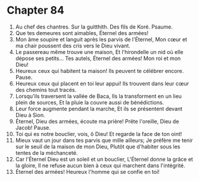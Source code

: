 # Chapter 84

1. Au chef des chantres. Sur la guitthith. Des fils de Koré. Psaume.
2. Que tes demeures sont aimables, Éternel des armées!
3. Mon âme soupire et languit après les parvis de l'Éternel, Mon cœur et ma chair poussent des cris vers le Dieu vivant.
4. Le passereau même trouve une maison, Et l'hirondelle un nid où elle dépose ses petits... Tes autels, Éternel des armées! Mon roi et mon Dieu!
5. Heureux ceux qui habitent ta maison! Ils peuvent te célébrer encore. Pause.
6. Heureux ceux qui placent en toi leur appui! Ils trouvent dans leur cœur des chemins tout tracés.
7. Lorsqu'ils traversent la vallée de Baca, Ils la transforment en un lieu plein de sources, Et la pluie la couvre aussi de bénédictions.
8. Leur force augmente pendant la marche, Et ils se présentent devant Dieu à Sion.
9. Éternel, Dieu des armées, écoute ma prière! Prête l'oreille, Dieu de Jacob! Pause.
10. Toi qui es notre bouclier, vois, ô Dieu! Et regarde la face de ton oint!
11. Mieux vaut un jour dans tes parvis que mille ailleurs; Je préfère me tenir sur le seuil de la maison de mon Dieu, Plutôt que d'habiter sous les tentes de la méchanceté.
12. Car l'Éternel Dieu est un soleil et un bouclier, L'Éternel donne la grâce et la gloire, Il ne refuse aucun bien à ceux qui marchent dans l'intégrité.
13. Éternel des armées! Heureux l'homme qui se confie en toi!

